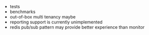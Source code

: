 - tests
- benchmarks
- out-of-box multi tenancy maybe
- reporting support is currently unimplemented
- redis pub/sub pattern may provide better experience than monitor
